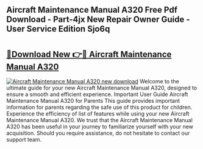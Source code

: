 ## Aircraft Maintenance Manual A320 Free Pdf Download - Part-4jx New Repair Owner Guide - User Service Edition Sjo6q

# <h2><a href="http://bc31064.oget.top/?id=Aircraft+Maintenance+Manual+A320">🔗Download New 👉🔴 Aircraft Maintenance Manual A320</a></h2>

[![Aircraft Maintenance Manual A320 new download](https://i.imgur.com/5g1atiW.png)](http://bc31064.oget.top/?id=Aircraft+Maintenance+Manual+A320)
Welcome to the ultimate guide for your new Aircraft Maintenance Manual A320, designed to ensure a smooth and efficient experience. Important User Guide Aircraft Maintenance Manual A320 for Parents This guide provides important information for parents regarding the safe use of this product for children. Experience the efficiency of list of features while using your new Aircraft Maintenance Manual A320. We trust that the Aircraft Maintenance Manual A320 has been useful in your journey to familiarize yourself with your new acquisition. Should you require assistance, do not hesitate to contact our support team.
